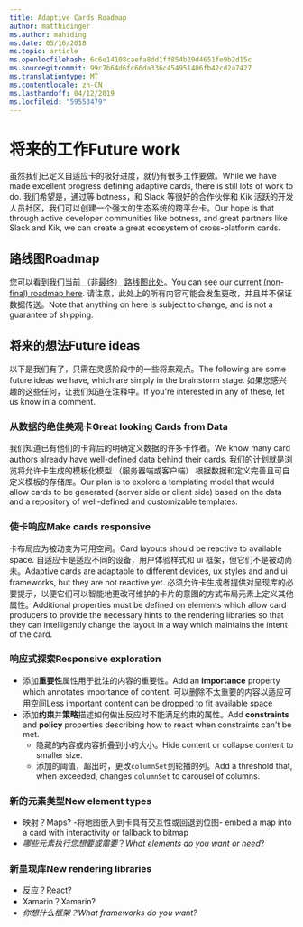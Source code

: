 ```yaml
---
title: Adaptive Cards Roadmap
author: matthidinger
ms.author: mahiding
ms.date: 05/16/2018
ms.topic: article
ms.openlocfilehash: 6c6e14108caefa8dd1ff854b29d4651fe9b2d15c
ms.sourcegitcommit: 99c7b64d6fc66da336c454951406fb42cd2a7427
ms.translationtype: MT
ms.contentlocale: zh-CN
ms.lasthandoff: 04/12/2019
ms.locfileid: "59553479"
---
```

# <a name="future-work"></a><span data-ttu-id="7b984-102">将来的工作</span><span class="sxs-lookup"><span data-stu-id="7b984-102">Future work</span></span>

<span data-ttu-id="7b984-103">虽然我们已定义自适应卡的极好进度，就仍有很多工作要做。</span><span class="sxs-lookup"><span data-stu-id="7b984-103">While we have made excellent progress defining adaptive cards, there is still lots of work to do.</span></span> <span data-ttu-id="7b984-104">我们希望是，通过等 botness，和 Slack 等很好的合作伙伴和 Kik 活跃的开发人员社区，我们可以创建一个强大的生态系统的跨平台卡。</span><span class="sxs-lookup"><span data-stu-id="7b984-104">Our hope is that through active developer communities like botness, and great partners like Slack and Kik, we can create a great ecosystem of cross-platform cards.</span></span>

## <a name="roadmap"></a><span data-ttu-id="7b984-105">路线图</span><span class="sxs-lookup"><span data-stu-id="7b984-105">Roadmap</span></span>

<span data-ttu-id="7b984-106">您可以看到我们[当前 （非最终） 路线图此处](https://github.com/Microsoft/AdaptiveCards/projects/8)。</span><span class="sxs-lookup"><span data-stu-id="7b984-106">You can see our [current (non-final) roadmap here](https://github.com/Microsoft/AdaptiveCards/projects/8).</span></span> <span data-ttu-id="7b984-107">请注意，此处上的所有内容可能会发生更改，并且并不保证数据传送。</span><span class="sxs-lookup"><span data-stu-id="7b984-107">Note that anything on here is subject to change, and is not a guarantee of shipping.</span></span>

## <a name="future-ideas"></a><span data-ttu-id="7b984-108">将来的想法</span><span class="sxs-lookup"><span data-stu-id="7b984-108">Future ideas</span></span>

<span data-ttu-id="7b984-109">以下是我们有了，只需在灵感阶段中的一些将来观点。</span><span class="sxs-lookup"><span data-stu-id="7b984-109">The following are some future ideas we have, which are simply in the brainstorm stage.</span></span> <span data-ttu-id="7b984-110">如果您感兴趣的这些任何，让我们知道在注释中。</span><span class="sxs-lookup"><span data-stu-id="7b984-110">If you're interested in any of these, let us know in a comment.</span></span>

### <a name="great-looking-cards-from-data"></a><span data-ttu-id="7b984-111">从数据的绝佳美观卡</span><span class="sxs-lookup"><span data-stu-id="7b984-111">Great looking Cards from Data</span></span>

<span data-ttu-id="7b984-112">我们知道已有他们的卡背后的明确定义数据的许多卡作者。</span><span class="sxs-lookup"><span data-stu-id="7b984-112">We know many card authors already have well-defined data behind their cards.</span></span> <span data-ttu-id="7b984-113">我们的计划就是浏览将允许卡生成的模板化模型 （服务器端或客户端） 根据数据和定义完善且可自定义模板的存储库。</span><span class="sxs-lookup"><span data-stu-id="7b984-113">Our plan is to explore a templating model that would allow cards to be generated (server side or client side) based on the data and a repository of well-defined and customizable templates.</span></span>

### <a name="make-cards-responsive"></a><span data-ttu-id="7b984-114">使卡响应</span><span class="sxs-lookup"><span data-stu-id="7b984-114">Make cards responsive</span></span>

<span data-ttu-id="7b984-115">卡布局应为被动变为可用空间。</span><span class="sxs-lookup"><span data-stu-id="7b984-115">Card layouts should be reactive to available space.</span></span> <span data-ttu-id="7b984-116">自适应卡是适应不同的设备，用户体验样式和 ui 框架，但它们不是被动尚未。</span><span class="sxs-lookup"><span data-stu-id="7b984-116">Adaptive cards are adaptable to different devices, ux styles and and ui frameworks, but they are not reactive yet.</span></span> <span data-ttu-id="7b984-117">必须允许卡生成者提供对呈现库的必要提示，以便它们可以智能地更改可维护的卡片的意图的方式布局元素上定义其他属性。</span><span class="sxs-lookup"><span data-stu-id="7b984-117">Additional properties must be defined on elements which allow card producers to provide the necessary hints to the rendering libraries so that they can intelligently change the layout in a way which maintains the intent of the card.</span></span>

### <a name="responsive-exploration"></a><span data-ttu-id="7b984-118">响应式探索</span><span class="sxs-lookup"><span data-stu-id="7b984-118">Responsive exploration</span></span>

* <span data-ttu-id="7b984-119">添加**重要性**属性用于批注的内容的重要性。</span><span class="sxs-lookup"><span data-stu-id="7b984-119">Add an **importance** property which annotates importance of content.</span></span> <span data-ttu-id="7b984-120">可以删除不太重要的内容以适应可用空间</span><span class="sxs-lookup"><span data-stu-id="7b984-120">Less important content can be dropped to fit available space</span></span>
* <span data-ttu-id="7b984-121">添加**约束**并**策略**描述如何做出反应时不能满足约束的属性。</span><span class="sxs-lookup"><span data-stu-id="7b984-121">Add **constraints** and **policy** properties describing how to react when constraints can't be met.</span></span> 
  * <span data-ttu-id="7b984-122">隐藏的内容或内容折叠到小的大小。</span><span class="sxs-lookup"><span data-stu-id="7b984-122">Hide content or collapse content to smaller size.</span></span>
  * <span data-ttu-id="7b984-123">添加的阈值，超出时，更改`columnSet`到轮播的列。</span><span class="sxs-lookup"><span data-stu-id="7b984-123">Add a threshold that, when exceeded, changes `columnSet` to carousel of columns.</span></span>

### <a name="new-element-types"></a><span data-ttu-id="7b984-124">新的元素类型</span><span class="sxs-lookup"><span data-stu-id="7b984-124">New element types</span></span>

* <span data-ttu-id="7b984-125">映射？</span><span class="sxs-lookup"><span data-stu-id="7b984-125">Maps?</span></span> <span data-ttu-id="7b984-126">-将地图嵌入到卡具有交互性或回退到位图</span><span class="sxs-lookup"><span data-stu-id="7b984-126">- embed a map into a card with interactivity or fallback to bitmap</span></span>
* <span data-ttu-id="7b984-127">*哪些元素执行您想要或需要*？</span><span class="sxs-lookup"><span data-stu-id="7b984-127">*What elements do you want or need*?</span></span>

### <a name="new-rendering-libraries"></a><span data-ttu-id="7b984-128">新呈现库</span><span class="sxs-lookup"><span data-stu-id="7b984-128">New rendering libraries</span></span>

* <span data-ttu-id="7b984-129">反应？</span><span class="sxs-lookup"><span data-stu-id="7b984-129">React?</span></span>
* <span data-ttu-id="7b984-130">Xamarin？</span><span class="sxs-lookup"><span data-stu-id="7b984-130">Xamarin?</span></span>
* <span data-ttu-id="7b984-131">*你想什么框架？*</span><span class="sxs-lookup"><span data-stu-id="7b984-131">*What frameworks do you want?*</span></span>
